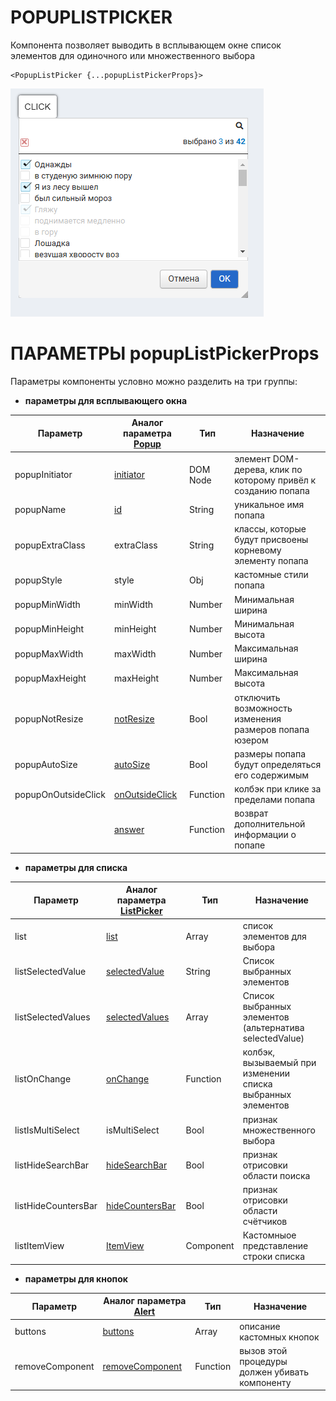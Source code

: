 # POPUPLISTPICKER

Компонента позволяет выводить в всплывающем окне список элементов для одиночного или множественного выбора

````
<PopupListPicker {...popupListPickerProps}>
````

![img.png](img.png)

# ПАРАМЕТРЫ popupListPickerProps

Параметры компоненты условно можно разделить на три группы:

- **параметры для всплывающего окна**

| Параметр            | Аналог параметра [Popup](../../Popup/doc/POPUP.md#popup)  | Тип      | Назначение                                                        |
|---------------------|-----------------------------------------------------------|----------|-------------------------------------------------------------------|
| popupInitiator      | [initiator](../../Popup/doc/POPUP.md#initiator)           | DOM Node | элемент DOM-дерева, клик по которому привёл к созданию попапа     |
| popupName           | [id](../../Popup/doc/POPUP.md#id)                         | String   | уникальное имя попапа                                             |
| popupExtraClass     | extraClass                                                | String   | классы, которые будут присвоены корневому элементу попапа         |
| popupStyle          | style                                                     | Obj      | кастомные стили попапа                                            |
| popupMinWidth       | minWidth                                                  | Number   | Минимальная ширина                                                |
| popupMinHeight      | minHeight                                                 | Number   | Минимальная высота                                                |
| popupMaxWidth       | maxWidth                                                  | Number   | Максимальная ширина                                               |
| popupMaxHeight      | maxHeight                                                 | Number   | Максимальная высота                                               |
| popupNotResize      | [notResize](../../Popup/doc/POPUP.md#notresize)           | Bool     | отключить возможность изменения размеров попапа юзером            |
| popupAutoSize       | [autoSize](../../Popup/doc/POPUP.md#autoSize)             | Bool     | размеры попапа будут определяться его содержимым                  |
| popupOnOutsideClick | [onOutsideClick](../../Popup/doc/POPUP.md#onoutsideclick) | Function | колбэк при клике за пределами попапа                              |
|                     | [answer](../../Popup/doc/POPUP.md#answer)                 | Function | возврат дополнительной информации о попапе                        |

- **параметры для списка**

| Параметр            | Аналог параметра [ListPicker](../../ListPicker/doc/LISTPICKER.md#listpicker) | Тип       | Назначение                                                  |
|---------------------|------------------------------------------------------------------------------|-----------|-------------------------------------------------------------|
| list                | [list](../../ListPicker/doc/LISTPICKER.md#list)                              | Array     | список элементов для выбора                                 |
| listSelectedValue   | [selectedValue](../../ListPicker/doc/LISTPICKER.md#selectedvalue)            | String    | Список выбранных элементов                                  |
| listSelectedValues  | [selectedValues](../../ListPicker/doc/LISTPICKER.md#selectedvalues)          | Array     | Список выбранных элементов (альтернатива selectedValue)     |
| listOnChange        | [onChange](../../ListPicker/doc/LISTPICKER.md#onchange)                      | Function  | колбэк, вызываемый при изменении списка выбранных элементов |
| listIsMultiSelect   | isMultiSelect                                                                | Bool      | признак множественного выбора                               |
| listHideSearchBar   | [hideSearchBar](../../ListPicker/doc/LISTPICKER.md#hidesearchbar)            | Bool      | признак отрисовки области поиска                            |
| listHideCountersBar | [hideCountersBar](../../ListPicker/doc/LISTPICKER.md#hidecountersbar)        | Bool      | признак отрисовки области счётчиков                         |
| listItemView        | [ItemView](../../ListPicker/doc/LISTPICKER.md#itemview)                      | Component | Кастомныое представление строки списка                      |

- **параметры для кнопок**


| Параметр          | Аналог параметра [Alert](../../Alert/doc/ALERT.md#alert)      | Тип        | Назначение                                     |
|-------------------|---------------------------------------------------------------|------------|------------------------------------------------|
| buttons           | [buttons](../../Alert/doc/ALERT.md#buttons)                   | Array      | описание кастомных кнопок                      |
| removeComponent   | [removeComponent](../../Alert/doc/ALERT.md#removecomponent)   | Function   | вызов этой процедуры должен убивать компоненту |
